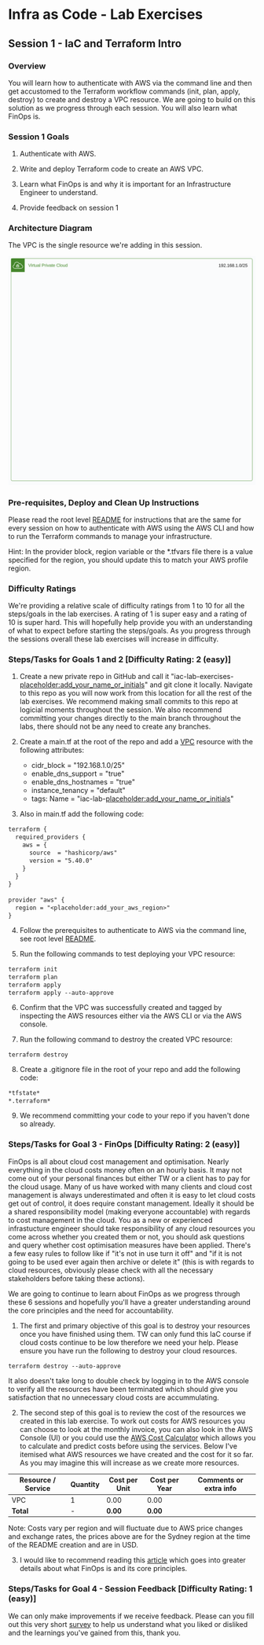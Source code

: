 # Infra as Code - Lab Exercises

## Session 1 - IaC and Terraform Intro

### Overview

You will learn how to authenticate with AWS via the command line and then get accustomed to the Terraform workflow commands (init, plan, apply, destroy) to create and destroy a VPC resource. We are going to build on this solution as we progress through each session. You will also learn what FinOps is.

### Session 1 Goals

1. Authenticate with AWS.

2. Write and deploy Terraform code to create an AWS VPC.

3. Learn what FinOps is and why it is important for an Infrastructure Engineer to understand.

4. Provide feedback on session 1

### Architecture Diagram

The VPC is the single resource we're adding in this session.

![Architecture diagram](../images/AWS_Architecture_Session_1.png)

### Pre-requisites, Deploy and Clean Up Instructions

Please read the root level [README](../README.md) for instructions that are the same for every session on how to authenticate with AWS using the AWS CLI and how to run the Terraform commands to manage your infrastructure.

Hint: In the provider block, region variable or the \*.tfvars file there is a value specified for the region, you should update this to match your AWS profile region.

### Difficulty Ratings

We're providing a relative scale of difficulty ratings from 1 to 10 for all the steps/goals in the lab exercises.  A rating of 1 is super easy and a rating of 10 is super hard.  This will hopefully help provide you with an understanding of what to expect before starting the steps/goals.  As you progress through the sessions overall these lab exercises will increase in difficulty.


### Steps/Tasks for Goals 1 and 2 [Difficulty Rating: 2 (easy)]

1. Create a new private repo in GitHub and call it "iac-lab-exercises-<placeholder:add_your_name_or_initials>" and git clone it locally. Navigate to this repo as you will now work from this location for all the rest of the lab exercises.  We recommend making small commits to this repo at logicial moments throughout the session.  We also recommend committing your changes directly to the main branch throughout the labs, there should not be any need to create any branches.

2. Create a main.tf at the root of the repo and add a [VPC](https://registry.terraform.io/providers/hashicorp/aws/latest/docs/resources/vpc) resource with the following attributes:

   - cidr_block = "192.168.1.0/25"
   - enable_dns_support = "true"
   - enable_dns_hostnames = "true"
   - instance_tenancy = "default"
   - tags: Name = "iac-lab-<placeholder:add_your_name_or_initials>"

3. Also in main.tf add the following code:

```
terraform {
  required_providers {
    aws = {
      source  = "hashicorp/aws"
      version = "5.40.0"
    }
  }
}

provider "aws" {
  region = "<placeholder:add_your_aws_region>"
}
```

4. Follow the prerequisites to authenticate to AWS via the command line, see root level [README](../README.md).

5. Run the following commands to test deploying your VPC resource:

```
terraform init
terraform plan
terraform apply
terraform apply --auto-approve
```

6. Confirm that the VPC was successfully created and tagged by inspecting the AWS resources either via the AWS CLI or via the AWS console.

7. Run the following command to destroy the created VPC resource:

```
terraform destroy
```

8. Create a .gitignore file in the root of your repo and add the following code:

```
*tfstate*
*.terraform*
```

9. We recommend committing your code to your repo if you haven't done so already.

### Steps/Tasks for Goal 3 - FinOps [Difficulty Rating: 2 (easy)]

FinOps is all about cloud cost management and optimisation. Nearly everything in the cloud costs money often on an hourly basis. It may not come out of your personal finances but either TW or a client has to pay for the cloud usage. Many of us have worked with many clients and cloud cost management is always underestimated and often it is easy to let cloud costs get out of control, it does require constant management. Ideally it should be a shared responsibility model (making everyone accountable) with regards to cost management in the cloud. You as a new or experienced infrastucture engineer should take responsibility of any cloud resources you come across whether you created them or not, you should ask questions and query whether cost optimisation measures have been applied. There's a few easy rules to follow like if "it's not in use turn it off" and "if it is not going to be used ever again then archive or delete it" (this is with regards to cloud resources, obviously please check with all the necessary stakeholders before taking these actions).

We are going to continue to learn about FinOps as we progress through these 6 sessions and hopefully you'll have a greater understanding around the core principles and the need for accountability.

1. The first and primary objective of this goal is to destroy your resources once you have finished using them. TW can only fund this IaC course if cloud costs continue to be low therefore we need your help. Please ensure you have run the following to destroy your cloud resources.

```
terraform destroy --auto-approve
```

It also doesn't take long to double check by logging in to the AWS console to verify all the resources have been terminated which should give you satisfaction that no unnecessary cloud costs are accummulating.

2. The second step of this goal is to review the cost of the resources we created in this lab exercise. To work out costs for AWS resources you can choose to look at the monthly invoice, you can also look in the AWS Console (UI) or you could use the [AWS Cost Calculator](https://calculator.aws/#/) which allows you to calculate and predict costs before using the services. Below I've itemised what AWS resources we have created and the cost for it so far. As you may imagine this will increase as we create more resources.

| Resource / Service | Quantity | Cost per Unit | Cost per Year | Comments or extra info |
| ------------------ | -------- | ------------- | ------------- | ---------------------- |
| VPC                | 1        | 0.00          | 0.00          |                        |
| **Total**          | -        | **0.00**      | **0.00**      |                        |

Note: Costs vary per region and will fluctuate due to AWS price changes and exchange rates, the prices above are for the Sydney region at the time of the README creation and are in USD.

3. I would like to recommend reading this [article](https://www.ibm.com/topics/finops) which goes into greater details about what FinOps is and its core principles.

### Steps/Tasks for Goal 4 - Session Feedback [Difficulty Rating: 1 (easy)]

We can only make improvements if we receive feedback. Please can you fill out this very short [survey](https://docs.google.com/forms/d/e/1FAIpQLSfeK9c64dJK7mvRv3rIVc95yajv6h_WT6lDyisM4ag76OoF3g/viewform) to help us understand what you liked or disliked and the learnings you've gained from this, thank you.
